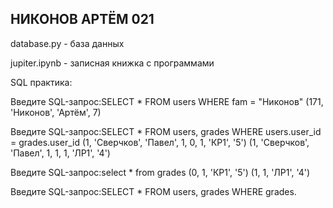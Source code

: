 ## НИКОНОВ АРТЁМ 021

database.py - база данных

jupiter.ipynb - записная книжка с программами

SQL практика:

Введите SQL-запрос:SELECT * FROM users WHERE fam = "Никонов"
(171, 'Никонов', 'Артём', 7)

Введите SQL-запрос:SELECT * FROM users, grades WHERE users.user_id = grades.user_id
(1, 'Сверчков', 'Павел', 1, 0, 1, 'КР1', '5')
(1, 'Сверчков', 'Павел', 1, 1, 1, 'ЛР1', '4')

Введите SQL-запрос:select * from grades
(0, 1, 'КР1', '5')
(1, 1, 'ЛР1', '4')

Введите SQL-запрос:SELECT * FROM users, grades WHERE grades.
